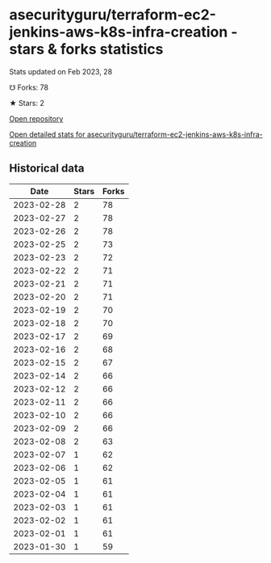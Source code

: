 # asecurityguru/terraform-ec2-jenkins-aws-k8s-infra-creation - stars & forks statistics

Stats updated on Feb 2023, 28

☋ Forks: 78

★ Stars: 2

[Open repository](https://github.com/asecurityguru/terraform-ec2-jenkins-aws-k8s-infra-creation)

[Open detailed stats for asecurityguru/terraform-ec2-jenkins-aws-k8s-infra-creation](https://reviewgithub.com/rep/asecurityguru/terraform-ec2-jenkins-aws-k8s-infra-creation)

## Historical data
| Date | Stars | Forks |
|------|-------|-------|
| 2023-02-28 | 2 | 78 | 
| 2023-02-27 | 2 | 78 | 
| 2023-02-26 | 2 | 78 | 
| 2023-02-25 | 2 | 73 | 
| 2023-02-23 | 2 | 72 | 
| 2023-02-22 | 2 | 71 | 
| 2023-02-21 | 2 | 71 | 
| 2023-02-20 | 2 | 71 | 
| 2023-02-19 | 2 | 70 | 
| 2023-02-18 | 2 | 70 | 
| 2023-02-17 | 2 | 69 | 
| 2023-02-16 | 2 | 68 | 
| 2023-02-15 | 2 | 67 | 
| 2023-02-14 | 2 | 66 | 
| 2023-02-12 | 2 | 66 | 
| 2023-02-11 | 2 | 66 | 
| 2023-02-10 | 2 | 66 | 
| 2023-02-09 | 2 | 66 | 
| 2023-02-08 | 2 | 63 | 
| 2023-02-07 | 1 | 62 | 
| 2023-02-06 | 1 | 62 | 
| 2023-02-05 | 1 | 61 | 
| 2023-02-04 | 1 | 61 | 
| 2023-02-03 | 1 | 61 | 
| 2023-02-02 | 1 | 61 | 
| 2023-02-01 | 1 | 61 | 
| 2023-01-30 | 1 | 59 | 

